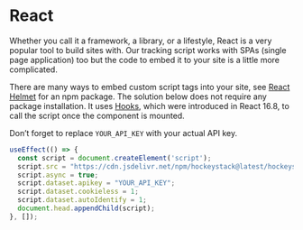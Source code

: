 # React

Whether you call it a framework, a library, or a lifestyle, React is a very popular tool to build sites with. Our tracking script works with SPAs (single page application) too but the code to embed it to your site is a little more complicated.

There are many ways to embed custom script tags into your site, see [React Helmet](https://www.npmjs.com/package/react-helmet) for an npm package. The solution below does not require any package installation. It uses [Hooks](https://reactjs.org/docs/hooks-effect.html), which were introduced in React 16.8, to call the script once the component is mounted.

Don’t forget to replace `YOUR_API_KEY` with your actual API key.

```jsx
useEffect(() => {
  const script = document.createElement('script');
  script.src = "https://cdn.jsdelivr.net/npm/hockeystack@latest/hockeystack.min.js";
  script.async = true;
  script.dataset.apikey = "YOUR_API_KEY";
  script.dataset.cookieless = 1;
  script.dataset.autoIdentify = 1;
  document.head.appendChild(script);
}, []);

```